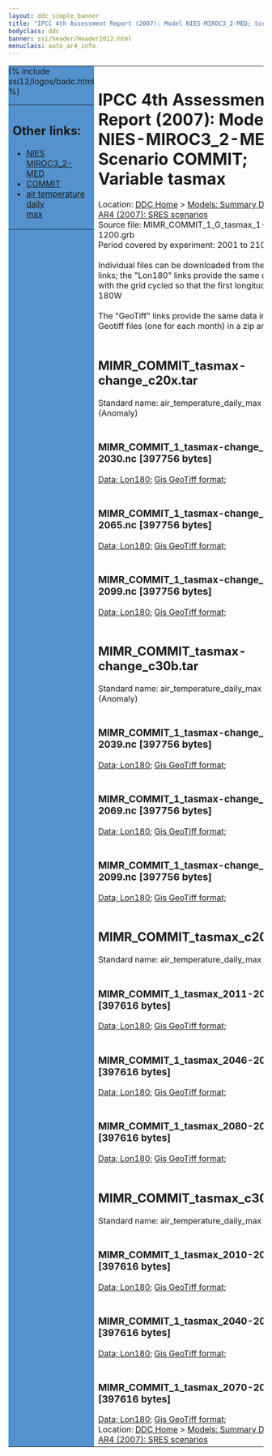 ```yaml
---
layout: ddc_simple_banner
title: "IPCC 4th Assessment Report (2007): Model NIES-MIROC3_2-MED; Scenario COMMIT; Variable tasmax"
bodyclass: ddc
banner: ssi/header/Header2012.html
menuclass: auto_ar4_info
---
```



<table width="100%" border="0" cellspacing="0" cellpadding="0" style="border-collapse: collapse;">
<tr style="margin:0;padding:0;border:0;">
<td style="margin:0;padding:0;border:0;height:1pt;width:150pt;background:#5492CD;" valign="top" >

<div id="lh-col2" class="auto_ar4_info">
<table class="menumain" bgcolor="#5492CD" cellspacing="0" width="100%" border="0">
<tr><td>
<h2> Other links:</h2>
<ul>
<li><a href="/auto/ar4/model-NIES-MIROC3_2-MED.html">NIES<br/>MIROC3_2-MED</a></li>
<li><a href="/auto/ar4/scenario-COMMIT.html">COMMIT</a></li>
<li><a href="/auto/ar4/var-air_temperature_daily_max.html">air temperature daily<br/> max</a></li>
</ul>
</td></tr>
{% include ssi12/logos/badc.html %}
</table>
</div>
</td>
<td><h1>IPCC 4th Assessment Report (2007): Model NIES-MIROC3_2-MED; Scenario COMMIT; Variable tasmax</h1>

<!-- Breadcrumb1 -->
<div id="breadcrumb1" align="left">
Location: <a href="/index.html">DDC Home</a> > <a href="/sim/gcm_clim/">Models: Summary Data</a>
> <a href="/sim/gcm_clim/SRES_AR4/index.html">AR4 (2007): SRES scenarios</a>
</div>
<!-- End of Breadcrumb1 -->Source file: MIMR_COMMIT_1_G_tasmax_1-1200.grb
<br/>
Period covered by experiment: 2001 to 2100<br/>
<br/>Individual files can be downloaded from the "data" links; the "Lon180" links provide the same data
         with the grid cycled so that the first longitude is 180W<br/>
<br/>The "GeoTiff" links provide the same data in 12 Geotiff files (one for each month)
          in a zip archive<br/>
<br/><h2>MIMR_COMMIT_tasmax-change_c20x.tar</h2>
Standard name: air_temperature_daily_max (Anomaly)<br>
<br/><h3>MIMR_COMMIT_1_tasmax-change_2011-2030.nc [397756 bytes]</h3>
<a href="/cgi-bin/downl/ar4_nc/tasmax/MIMR_COMMIT_1_tasmax-change_2011-2030.nc">Data; </a><a href="/cgi-bin/downl/ar4_nc/tasmax/MIMR_COMMIT_1_tasmax-change_2011-2030.cyto180.nc"> Lon180</a>; <a href="/cgi-bin/downl/ar4_tif/tasmax/MIMR_COMMIT_1_tasmax-change_2011-2030.zip">Gis GeoTiff format; </a><br/>
<br/><h3>MIMR_COMMIT_1_tasmax-change_2046-2065.nc [397756 bytes]</h3>
<a href="/cgi-bin/downl/ar4_nc/tasmax/MIMR_COMMIT_1_tasmax-change_2046-2065.nc">Data; </a><a href="/cgi-bin/downl/ar4_nc/tasmax/MIMR_COMMIT_1_tasmax-change_2046-2065.cyto180.nc"> Lon180</a>; <a href="/cgi-bin/downl/ar4_tif/tasmax/MIMR_COMMIT_1_tasmax-change_2046-2065.zip">Gis GeoTiff format; </a><br/>
<br/><h3>MIMR_COMMIT_1_tasmax-change_2080-2099.nc [397756 bytes]</h3>
<a href="/cgi-bin/downl/ar4_nc/tasmax/MIMR_COMMIT_1_tasmax-change_2080-2099.nc">Data; </a><a href="/cgi-bin/downl/ar4_nc/tasmax/MIMR_COMMIT_1_tasmax-change_2080-2099.cyto180.nc"> Lon180</a>; <a href="/cgi-bin/downl/ar4_tif/tasmax/MIMR_COMMIT_1_tasmax-change_2080-2099.zip">Gis GeoTiff format; </a><br/>
<br/><h2>MIMR_COMMIT_tasmax-change_c30b.tar</h2>
Standard name: air_temperature_daily_max (Anomaly)<br>
<br/><h3>MIMR_COMMIT_1_tasmax-change_2010-2039.nc [397756 bytes]</h3>
<a href="/cgi-bin/downl/ar4_nc/tasmax/MIMR_COMMIT_1_tasmax-change_2010-2039.nc">Data; </a><a href="/cgi-bin/downl/ar4_nc/tasmax/MIMR_COMMIT_1_tasmax-change_2010-2039.cyto180.nc"> Lon180</a>; <a href="/cgi-bin/downl/ar4_tif/tasmax/MIMR_COMMIT_1_tasmax-change_2010-2039.zip">Gis GeoTiff format; </a><br/>
<br/><h3>MIMR_COMMIT_1_tasmax-change_2040-2069.nc [397756 bytes]</h3>
<a href="/cgi-bin/downl/ar4_nc/tasmax/MIMR_COMMIT_1_tasmax-change_2040-2069.nc">Data; </a><a href="/cgi-bin/downl/ar4_nc/tasmax/MIMR_COMMIT_1_tasmax-change_2040-2069.cyto180.nc"> Lon180</a>; <a href="/cgi-bin/downl/ar4_tif/tasmax/MIMR_COMMIT_1_tasmax-change_2040-2069.zip">Gis GeoTiff format; </a><br/>
<br/><h3>MIMR_COMMIT_1_tasmax-change_2070-2099.nc [397756 bytes]</h3>
<a href="/cgi-bin/downl/ar4_nc/tasmax/MIMR_COMMIT_1_tasmax-change_2070-2099.nc">Data; </a><a href="/cgi-bin/downl/ar4_nc/tasmax/MIMR_COMMIT_1_tasmax-change_2070-2099.cyto180.nc"> Lon180</a>; <a href="/cgi-bin/downl/ar4_tif/tasmax/MIMR_COMMIT_1_tasmax-change_2070-2099.zip">Gis GeoTiff format; </a><br/>
<br/><h2>MIMR_COMMIT_tasmax_c20x.tar</h2>
Standard name: air_temperature_daily_max<br>
<br/><h3>MIMR_COMMIT_1_tasmax_2011-2030.nc [397616 bytes]</h3>
<a href="/cgi-bin/downl/ar4_nc/tasmax/MIMR_COMMIT_1_tasmax_2011-2030.nc">Data; </a><a href="/cgi-bin/downl/ar4_nc/tasmax/MIMR_COMMIT_1_tasmax_2011-2030.cyto180.nc"> Lon180</a>; <a href="/cgi-bin/downl/ar4_tif/tasmax/MIMR_COMMIT_1_tasmax_2011-2030.zip">Gis GeoTiff format; </a><br/>
<br/><h3>MIMR_COMMIT_1_tasmax_2046-2065.nc [397616 bytes]</h3>
<a href="/cgi-bin/downl/ar4_nc/tasmax/MIMR_COMMIT_1_tasmax_2046-2065.nc">Data; </a><a href="/cgi-bin/downl/ar4_nc/tasmax/MIMR_COMMIT_1_tasmax_2046-2065.cyto180.nc"> Lon180</a>; <a href="/cgi-bin/downl/ar4_tif/tasmax/MIMR_COMMIT_1_tasmax_2046-2065.zip">Gis GeoTiff format; </a><br/>
<br/><h3>MIMR_COMMIT_1_tasmax_2080-2099.nc [397616 bytes]</h3>
<a href="/cgi-bin/downl/ar4_nc/tasmax/MIMR_COMMIT_1_tasmax_2080-2099.nc">Data; </a><a href="/cgi-bin/downl/ar4_nc/tasmax/MIMR_COMMIT_1_tasmax_2080-2099.cyto180.nc"> Lon180</a>; <a href="/cgi-bin/downl/ar4_tif/tasmax/MIMR_COMMIT_1_tasmax_2080-2099.zip">Gis GeoTiff format; </a><br/>
<br/><h2>MIMR_COMMIT_tasmax_c30b.tar</h2>
Standard name: air_temperature_daily_max<br>
<br/><h3>MIMR_COMMIT_1_tasmax_2010-2039.nc [397616 bytes]</h3>
<a href="/cgi-bin/downl/ar4_nc/tasmax/MIMR_COMMIT_1_tasmax_2010-2039.nc">Data; </a><a href="/cgi-bin/downl/ar4_nc/tasmax/MIMR_COMMIT_1_tasmax_2010-2039.cyto180.nc"> Lon180</a>; <a href="/cgi-bin/downl/ar4_tif/tasmax/MIMR_COMMIT_1_tasmax_2010-2039.zip">Gis GeoTiff format; </a><br/>
<br/><h3>MIMR_COMMIT_1_tasmax_2040-2069.nc [397616 bytes]</h3>
<a href="/cgi-bin/downl/ar4_nc/tasmax/MIMR_COMMIT_1_tasmax_2040-2069.nc">Data; </a><a href="/cgi-bin/downl/ar4_nc/tasmax/MIMR_COMMIT_1_tasmax_2040-2069.cyto180.nc"> Lon180</a>; <a href="/cgi-bin/downl/ar4_tif/tasmax/MIMR_COMMIT_1_tasmax_2040-2069.zip">Gis GeoTiff format; </a><br/>
<br/><h3>MIMR_COMMIT_1_tasmax_2070-2099.nc [397616 bytes]</h3>
<a href="/cgi-bin/downl/ar4_nc/tasmax/MIMR_COMMIT_1_tasmax_2070-2099.nc">Data; </a><a href="/cgi-bin/downl/ar4_nc/tasmax/MIMR_COMMIT_1_tasmax_2070-2099.cyto180.nc"> Lon180</a>; <a href="/cgi-bin/downl/ar4_tif/tasmax/MIMR_COMMIT_1_tasmax_2070-2099.zip">Gis GeoTiff format; </a><br/>
<!-- Breadcrumb2 -->
<div id="breadcrumb2" align="left">
Location: <a href="/index.html">DDC Home</a> > <a href="/sim/gcm_clim/">Models: Summary Data</a>
> <a href="/sim/gcm_clim/SRES_AR4/index.html">AR4 (2007): SRES scenarios</a>
</div>
<!-- End of Breadcrumb2 --></td></tr></table>
